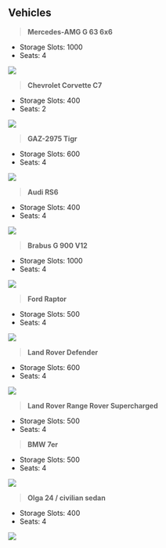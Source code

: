 ## Vehicles

> **Mercedes-AMG G 63 6x6**
* Storage Slots: 1000
* Seats: 4

![](https://i.ibb.co/6NNr3sp/Screenshot-20230117-163330.png)

> **Chevrolet Corvette C7**
* Storage Slots: 400
* Seats: 2

![](https://i.postimg.cc/j2R5pyXT/Screenshot-20230117-163146.png)

> **GAZ-2975 Tigr**
* Storage Slots: 600
* Seats: 4

![](https://i.postimg.cc/59rTkfN7/Screenshot-20230117-163040.png)

> **Audi RS6**
* Storage Slots: 400
* Seats: 4

![](https://i.postimg.cc/fT2cvbzy/Screenshot-20230117-162927.png)

> **Brabus G 900 V12**
* Storage Slots: 1000
* Seats: 4

![](https://i.postimg.cc/fWxZX3v7/Screenshot-20230117-162800.png)

> **Ford Raptor**
* Storage Slots: 500
* Seats: 4

![](https://i.ibb.co/wQNchgB/Screenshot-20230117-162605.png)

> **Land Rover Defender**
* Storage Slots: 600
* Seats: 4

![](https://i.postimg.cc/XNyhBT4T/Screenshot-20230117-162401.png)

> **Land Rover Range Rover Supercharged**
* Storage Slots: 500
* Seats: 4



> **BMW 7er**
* Storage Slots: 500
* Seats: 4

![](https://de.share-your-photo.com/img/6b3ee34bed.png)

> **Olga 24 / civilian sedan**
* Storage Slots: 400
* Seats: 4

![](https://de.share-your-photo.com/img/c7eb4c12ed.png)